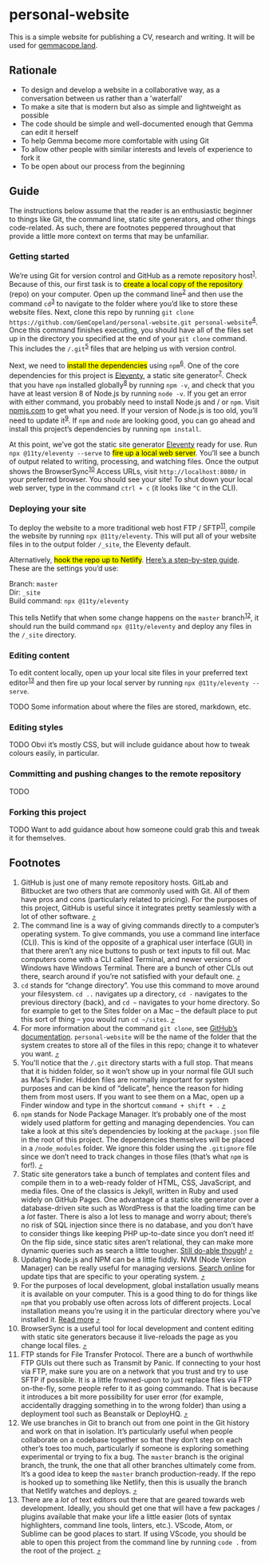 # personal-website

This is a simple website for publishing a CV, research and writing. It will be used for [gemmacope.land](gemmacope.land).

## Rationale

- To design and develop a website in a collaborative way, as a conversation between us rather than a 'waterfall'
- To make a site that is modern but also as simple and lightweight as possible
- The code should be simple and well-documented enough that Gemma can edit it herself
- To help Gemma become more comfortable with using Git
- To allow other people with similar interests and levels of experience to fork it
- To be open about our process from the beginning

## Guide

The instructions below assume that the reader is an enthusiastic beginner to things like Git, the command line, static site generators, and other things code-related. As such, there are footnotes peppered throughout that provide a little more context on terms that may be unfamiliar.

### Getting started

We’re using Git for version control and GitHub as a remote repository host<sup id="ref-1"><a href="#footnote-1">1</a></sup>. Because of this, our first task is to <mark>create a local copy of the repository</mark> (repo) on your computer. Open up the command line<sup id="ref-2"><a href="#footnote-2">2</a></sup> and then use the command `cd`<sup id="ref-3"><a href="#footnote-3">3</a></sup> to navigate to the folder where you’d like to store these website files. Next, clone this repo by running `git clone https://github.com/GemCopeland/personal-website.git personal-website`<sup id="ref-4"><a href="#footnote-4">4</a></sup>. Once this command finishes executing, you should have all of the files set up in the directory you specified at the end of your `git clone` command. This includes the `/.git`<sup id="ref-5"><a href="#footnote-5">5</a></sup> files that are helping us with version control.

Next, we need to <mark>install the dependencies</mark> using `npm`<sup id="ref-6"><a href="#footnote-6">6</a></sup>. One of the core dependencies for this project is [Eleventy](https://www.11ty.io/), a static site generator<sup id="ref-7"><a href="#footnote-7">7</a></sup>. Check that you have `npm` installed globally<sup id="ref-8"><a href="#footnote-8">8</a></sup> by running `npm -v`, and check that you have at least version 8 of Node.js by running `node -v`. If you get an error with either command, you probably need to install Node.js and / or `npm`. Visit [npmjs.com](https://www.npmjs.com/get-npm) to get what you need. If your version of Node.js is too old, you’ll need to update it<sup id="ref-9"><a href="#footnote-9">9</a></sup>. If `npm` and `node` are looking good, you can go ahead and install this project’s dependencies by running `npm install`.

At this point, we’ve got the static site generator [Eleventy](https://www.11ty.io/) ready for use. Run `npx @11ty/eleventy --serve` to <mark>fire up a local web server</mark>. You’ll see a bunch of output related to writing, processing, and watching files. Once the output shows the BrowserSync<sup id="ref-10"><a href="#footnote-10">10</a></sup> Access URLs, visit `http://localhost:8080/` in your preferred browser. You should see your site! To shut down your local web server, type in the command `ctrl + c` (it looks like `^C` in the CLI).

### Deploying your site

To deploy the website to a more traditional web host FTP / SFTP<sup id="ref-11"><a href="#footnote-11">11</a></sup>, compile the website by running `npx @11ty/eleventy`. This will put all of your website files in to the output folder `/_site`, the Eleventy default.

Alternatively, <mark>hook the repo up to Netlify</mark>. [Here’s a step-by-step guide](https://www.netlify.com/blog/2016/09/29/a-step-by-step-guide-deploying-on-netlify/). These are the settings you’d use:

Branch: `master`  
Dir: `_site`  
Build command: `npx @11ty/eleventy`

This tells Netlify that when some change happens on the `master` branch<sup id="ref-12"><a href="#footnote-12">12</a></sup>, it should run the build command `npx @11ty/eleventy` and deploy any files in the `/_site` directory.

### Editing content

To edit content locally, open up your local site files in your preferred text editor<sup id="ref-13"><a href="#footnote-13">13</a></sup> and then fire up your local server by running `npx @11ty/eleventy --serve`.

TODO Some information about where the files are stored, markdown, etc.

### Editing styles

TODO Obvi it’s mostly CSS, but will include guidance about how to tweak colours easily, in particular.

### Committing and pushing changes to the remote repository

TODO

### Forking this project

TODO Want to add guidance about how someone could grab this and tweak it for themselves.

## Footnotes

<ol>

  <li id="footnote-1">GitHub is just one of many remote repository hosts. GitLab and Bitbucket are two others that are commonly used with Git. All of them have pros and cons (particularly related to pricing). For the purposes of this project, GitHub is useful since it integrates pretty seamlessly with a lot of other software.&nbsp;<a href="#ref-1">⤴️</a>

  <li id="footnote-2">The command line is a way of giving commands directly to a computer’s operating system. To give commands, you use a command line interface (CLI). This is kind of the opposite of a graphical user interface (GUI) in that there aren’t any nice buttons to push or text inputs to fill out. Mac computers come with a CLI called Terminal, and newer versions of Windows have Windows Terminal. There are a bunch of other CLIs out there, search around if you’re not satisfied with your default one.&nbsp;<a href="#ref-2">⤴️</a>

  <li id="footnote-3"><code>cd</code> stands for “change directory”. You use this command to move around your filesystem. <code>cd ..</code> navigates up a directory, <code>cd -</code> navigates to the previous directory (back), and <code>cd ~</code> navigates to your home directory. So for example to get to the Sites folder on a Mac – the default place to put this sort of thing – you would run <code>cd ~/sites</code>.&nbsp;<a href="#ref-3">⤴️</a>

  <li id="footnote-4">For more information about the command <code>git clone</code>, see <a href="https://help.github.com/en/articles/cloning-a-repository">GitHub’s documentation</a>. <code>personal-website</code> will be the name of the folder that the system creates to store all of the files in this repo; change it to whatever you want.&nbsp;<a href="#ref-4">⤴️</a>

  <li id="footnote-5">You’ll notice that the <code>/.git</code> directory starts with a full stop. That means that it is hidden folder, so it won’t show up in your normal file GUI such as Mac’s Finder. Hidden files are normally important for system purposes and can be kind of “delicate”, hence the reason for hiding them from most users. If you want to see them on a Mac, open up a Finder window and type in the shortcut <code>command + shift + .</code> <a href="#ref-5">⤴️</a>

  <li id="footnote-6"><code>npm</code> stands for Node Package Manager. It’s probably one of the most widely used platform for getting and managing dependencies. You can take a look at this site’s dependencies by looking at the <code>package.json</code> file in the root of this project. The dependencies themselves will be placed in a <code>/node_modules</code> folder. We ignore this folder using the <code>.gitignore</code> file since we don’t need to track changes in those files (that’s what <code>npm</code> is for!).&nbsp;<a href="#ref-6">⤴️</a>

  <li id="footnote-7">Static site generators take a bunch of templates and content files and compile them in to a web-ready folder of HTML, CSS, JavaScript, and media files. One of the classics is Jekyll, written in Ruby and used widely on GitHub Pages. One advantage of a static site generator over a database-driven site such as WordPress is that the loading time can be a <em>lot</em> faster. There is also a lot less to manage and worry about; there’s no risk of SQL injection since there is no database, and you don’t have to consider things like keeping PHP up-to-date since you don’t need it! On the flip side, since static sites aren’t relational, they can make more dynamic queries such as search a little tougher. <a href="https://www.hawksworx.com/blog/adding-search-to-a-jamstack-site/">Still do-able though</a>! <a href="#ref-7">⤴️</a>

  <li id="footnote-8">Updating Node.js and NPM can be a little fiddly. NVM (Node Version Manager) can be really useful for managing versions. <a href="https://duckduckgo.com/">Search online</a> for update tips that are specific to your operating system.&nbsp;<a href="#ref-8">⤴️</a>

  <li id="footnote-9">For the purposes of local development, global installation usually means it is available on your computer. This is a good thing to do for things like <code>npm</code> that you probably use often across lots of different projects. Local installation means you’re using it in the particular directory where you’ve installed it. <a href="https://nodejs.org/en/blog/npm/npm-1-0-global-vs-local-installation/">Read more</a> <a href="#ref-9">⤴️</a>

  <li id="footnote-10">BrowserSync is a useful tool for local development and content editing with static site generators because it live-reloads the page as you change local files.&nbsp;<a href="#ref-10">⤴️</a>

  <li id="footnote-11">FTP stands for File Transfer Protocol. There are a bunch of worthwhile FTP GUIs out there such as Transmit by Panic. If connecting to your host via FTP, make sure you are on a network that you trust and try to use SFTP if possible. It is a little frowned-upon to just replace files via FTP on-the-fly, some people refer to it as going commando. That is because it introduces a bit more possibility for user error (for example, accidentally dragging something in to the wrong folder) than using a deployment tool such as Beanstalk or DeployHQ.&nbsp;<a href="#ref-11">⤴️</a>

  <li id="footnote-12">We use branches in Git to branch out from one point in the Git history and work on that in isolation. It’s particularly useful when people collaborate on a codebase together so that they don’t step on each other’s toes too much, particularly if someone is exploring something experimental or trying to fix a bug. The <code>master</code> branch is the original branch, the trunk, the one that all other branches ultimately come from. It’s a good idea to keep the <code>master</code> branch production-ready. If the repo is hooked up to something like Netlify, then this is usually the branch that Netlify watches and deploys.&nbsp;<a href="#ref-12">⤴️</a>

  <li id="footnote-13">There are a <em>lot</em> of text editors out there that are geared towards web development. Ideally, you should get one that will have a few packages / plugins available that make your life a little easier (lots of syntax highlighters, command line tools, linters, etc.). VScode, Atom, or Sublime can be good places to start. If using VScode, you should be able to open this project from the command line by running <code>code .</code> from the root of the project.&nbsp;<a href="#ref-13">⤴️</a>

</ol>
